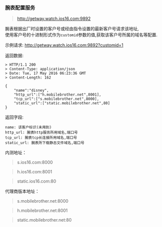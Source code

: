 ### 腕表配置服务

> <http://getway.watch.ios16.com:9892>

腕表根据出厂时设置的客户号或经由指令设置的最新客户号请求该地址,<br/>
使用客户号的十进制形式作为`customid`参数的值,获取该客户号所属的域名等配置.

示例请求: <http://getway.watch.ios16.com:9892?customid=1>

返回数据:

    > HTTP/1.1 200
    > Content-Type: application/json
    > Date: Tue, 17 May 2016 06:23:36 GMT
    > Content-Length: 162

    {
        "name":"disney",
        "http_url":["h.mobilebrother.net",8001],
        "tcp_url":["s.mobilebrother.net",8000],
        "static_url":["static.mobilebrother.net",80]
    }

返回字段:

    name: 该客户标识(未用到)
    http_url: 腕表http服务所用域名,端口号
    tcp_url: 腕表tcp长连接所用域名,端口号
    static_url: 腕表所下载静态文件域名,端口号

内测地址：

> s.ios16.com:8000

> h.ios16.com:8001

> static.ios16.com:80


代理商版本地址：

> s.mobilebrother.net:8000

> h.mobilebrother.net:8001

> static.mobilebrother.net:80